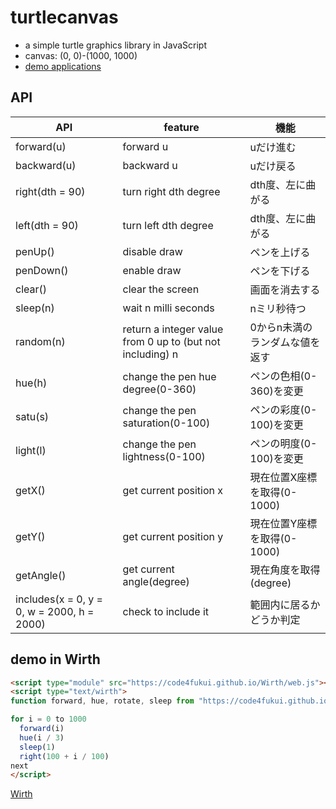 # turtlecanvas

- a simple turtle graphics library in JavaScript
- canvas: (0, 0)-(1000, 1000)
- [demo applications](https://code4fukui.github.io/turtlecanvas/)

## API

|API|feature|機能|
|-|-|-|
|forward(u)|forward u|uだけ進む|
|backward(u)|backward u|uだけ戻る|
|right(dth = 90)|turn right dth degree|dth度、左に曲がる|
|left(dth = 90)|turn left dth degree|dth度、左に曲がる|
|penUp()|disable draw|ペンを上げる|
|penDown()|enable draw|ペンを下げる|
|clear()|clear the screen|画面を消去する|
|sleep(n)|wait n milli seconds|nミリ秒待つ|
|random(n)|return a integer value from 0 up to (but not including) n|0からn未満のランダムな値を返す|
|hue(h)|change the pen hue degree(0-360)|ペンの色相(0-360)を変更|
|satu(s)|change the pen saturation(0-100)|ペンの彩度(0-100)を変更|
|light(l)|change the pen lightness(0-100)|ペンの明度(0-100)を変更|
|getX()|get current position x|現在位置X座標を取得(0-1000)|
|getY()|get current position y|現在位置Y座標を取得(0-1000)|
|getAngle()|get current angle(degree)|現在角度を取得(degree)|
|includes(x = 0, y = 0, w = 2000, h = 2000)|check to include it|範囲内に居るかどうか判定|

## demo in Wirth

```html
<script type="module" src="https://code4fukui.github.io/Wirth/web.js"></script>
<script type="text/wirth">
function forward, hue, rotate, sleep from "https://code4fukui.github.io/turtlecanvas/turtlecanvas.js"

for i = 0 to 1000
  forward(i)
  hue(i / 3)
  sleep(1)
  right(100 + i / 100)
next
</script>
```
[Wirth](https://github.com/code4fukui/Wirth)
